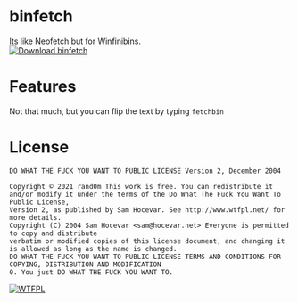 # binfetch
Its like Neofetch but for Winfinibins.  
[![Download binfetch](https://img.shields.io/badge/Download%20from%20Sourceforge-orange?style=for-the-badge)](https://sourceforge.net/projects/binfetch/files/latest/download)
# Features
Not that much, but you can flip the text by typing `fetchbin`
# License
```
DO WHAT THE FUCK YOU WANT TO PUBLIC LICENSE Version 2, December 2004

Copyright © 2021 rand0m This work is free. You can redistribute it and/or modify it under the terms of the Do What The Fuck You Want To Public License,
Version 2, as published by Sam Hocevar. See http://www.wtfpl.net/ for more details.    
Copyright (C) 2004 Sam Hocevar <sam@hocevar.net> Everyone is permitted to copy and distribute 
verbatim or modified copies of this license document, and changing it is allowed as long as the name is changed.
DO WHAT THE FUCK YOU WANT TO PUBLIC LICENSE TERMS AND CONDITIONS FOR COPYING, DISTRIBUTION AND MODIFICATION
0. You just DO WHAT THE FUCK YOU WANT TO.
```


[![WTFPL](http://www.wtfpl.net/wp-content/uploads/2012/12/wtfpl-badge-1.png)](http://www.wtfpl.net/)

